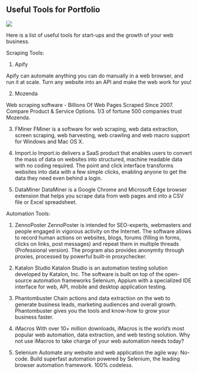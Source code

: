 ## Useful Tools for Portfolio

![](https://www.freecodecamp.org/news/content/images/2020/04/screely-1586183781361.png)

Here is a list of useful tools for start-ups and the growth of your web business.


Scraping Tools:

1) Apify

Apify can automate anything you can do manually in a web browser, and run it at scale. Turn any website into an API and make the web work for you!

2) Mozenda

Web scraping software - Billions Of Web Pages Scraped Since 2007. Compare Product & Service Options. 1/3 of fortune 500 companies trust Mozenda.

3) FMiner
FMiner is a software for web scraping, web data extraction, screen scraping, web harvesting, web crawling and web macro support for Windows and Mac OS X.

4) Import.io
Import.io delivers a SaaS product that enables users to convert the mass of data on websites into structured, machine readable data with no coding required. The point and click interface transforms websites into data with a few simple clicks, enabling anyone to get the data they need even behind a login.

5) DataMiner
DataMiner is a Google Chrome and Microsoft Edge browser extension that helps you scrape data from web pages and into a CSV file or Excel spreadsheet.



Automation Tools:

1) ZennoPoster
ZennoPoster is intended for SEO-experts, webmasters and people engaged in vigorous activity on the Internet. The software allows to record human actions on websites, blogs, forums (filling in forms, clicks on links, post messages) and repeat them in multiple threads (Professional version). The program also provides anonymity through proxies, processed by powerful built-in proxychecker.

2) Katalon Studio
Katalon Studio is an automation testing solution developed by Katalon, Inc. The software is built on top of the open-source automation frameworks Selenium, Appium with a specialized IDE interface for web, API, mobile and desktop application testing.

3) Phantombuster
Chain actions and data extraction on the web to generate business leads, marketing audiences and overall growth. Phantombuster gives you the tools and know-how to grow your business faster.

4) iMacros
With over 10+ million downloads, iMacros is the world’s most popular web automation, data extraction, and web testing solution. Why not use iMacros to take charge of your web automation needs today?

5) Selenium
Automate any website and web application the agile way: No-code. Build superfast automation powered by Selenium, the leading browser automation framework. 100% codeless.







